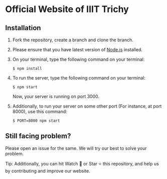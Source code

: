 # Official Website of IIIT Trichy

## Installation

1. Fork the repository, create a branch and clone the branch.
2. Please ensure that you have latest version of [Node.js](https://nodejs.org/en/) installed.
2. On your terminal, type the following command on your terminal:
  
      `$ npm install`
  
3. To run the server, type the following command on your terminal:
  
      `$ npm start`
  
      Now, your server is running on port 3000.
  
4. Additionally, to run your server on some other port (For instance, at port 8000), use this command:
  
      `$ PORT=8000 npm start`
  
## Still facing problem?

Please open an issue for the same. We will try our best to solve your problem.

Tip: Additionally, you can hit Watch :eyes: or Star :star: this repository, and help us by contributing and improve our website.
